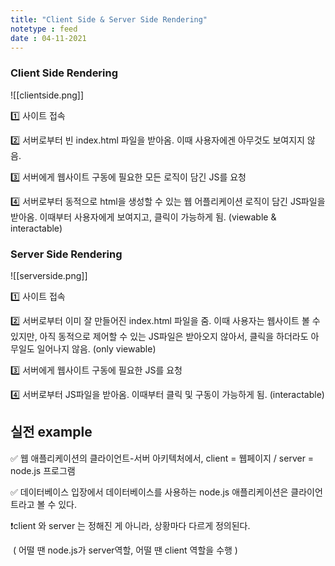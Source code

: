 ```yaml
---
title: "Client Side & Server Side Rendering"
notetype : feed
date : 04-11-2021
---
```


### Client Side Rendering
![[clientside.png]]


1️⃣   사이트 접속

2️⃣   서버로부터 빈 index.html 파일을 받아옴. 이때 사용자에겐 아무것도 보여지지 않음.

3️⃣   서버에게 웹사이트 구동에 필요한 모든 로직이 담긴 JS를 요청

4️⃣   서버로부터 동적으로 html을 생성할 수 있는 웹 어플리케이션 로직이 담긴 JS파일을 받아옴. 이때부터 사용자에게 보여지고, 클릭이 가능하게 됨. (viewable & interactable)







### Server Side Rendering
![[serverside.png]]

1️⃣   사이트 접속

2️⃣   서버로부터 이미 잘 만들어진 index.html 파일을 줌. 이때 사용자는 웹사이트 볼 수 있지만, 아직 동적으로 제어할 수 있는 JS파일은 받아오지 않아서, 클릭을 하더라도 아무일도 일어나지 않음. (only viewable)

3️⃣   서버에게 웹사이트 구동에 필요한 JS를 요청

4️⃣   서버로부터 JS파일을 받아옴. 이때부터 클릭 및 구동이 가능하게 됨. (interactable)







## 실전 example

✅ 웹 애플리케이션의 클라이언트-서버 아키텍처에서,  client = 웹페이지  /  server = node.js 프로그램

✅ 데이터베이스 입장에서 데이터베이스를 사용하는 node.js 애플리케이션은 클라이언트라고 볼 수 있다.

❗️client 와  server 는 정해진 게 아니라, 상황마다 다르게 정의된다.

​     ( 어떨 땐 node.js가 server역할, 어떨 땐 client 역할을 수행 )
